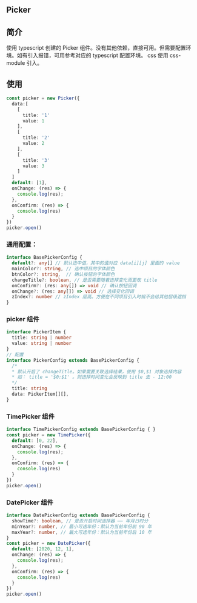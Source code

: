 ## Picker
## 简介
使用 typescript 创建的 Picker 组件。没有其他依赖，直接可用。但需要配置环境。如有引入报错，可用参考对应的 typescript 配置环境。
css 使用 css-module 引入。
## 使用
```typescript
const picker = new Picker({
  data:[
    [
      title: '1'
      value: 1
    ],
    [
      title: '2'
      value: 2
    ],
    [
      title: '3'
      value: 3
    ]
  ]
  default: [1],
  onChange: (res) => {
    console.log(res);
  },
  onConfirm: (res) => {
    console.log(res)
  }
})
picker.open()
```
### 通用配置：
```typescript
interface BasePickerConfig {
  default?: any[] // 默认选中值，其中的值对应 data[i][j] 里面的 value
  mainColor?: string, // 选中项目的字体颜色
  btnColor?: string,  // 确认按钮的字体颜色
  changeTitle?: boolean, // 是否需要随着选择变化而更改 title
  onConfirm?: (res: any[]) => void // 确认按钮回调
  onChange?: (res: any[]) => void // 选择变化回调
  zIndex?: number // zIndex 层高。方便在不同项目引入时候不会给其他层级遮挡
}
```
### picker 组件
```typescript
interface PickerItem {
  title: string | number
  value: string | number
}
// 配置
interface PickerConfig extends BasePickerConfig {
  /*
  * 默认开启了 changeTitle。如果需要关联选择结果，使用 $0,$1 对象选择内容
  * 如： title = '$0:$1' 。则选择时间变化会反映到 title 去 - 12:00
  */
  title: string 
  data: PickerItem[][],
}
```
### TimePicker 组件
```typescript
interface TimePickerConfig extends BasePickerConfig { }
const picker = new TimePicker({
  default: [0, 22],
  onChange: (res) => {
    console.log(res);
  },
  onConfirm: (res) => {
    console.log(res)
  }
})
picker.open()
```
### DatePicker 组件
```typescript
interface DatePickerConfig extends BasePickerConfig {
  showTime?: boolean, // 是否开启时间选择器 —— 年月日时分
  minYear?: number, // 最小可选年份：默认为当前年份前 90 年
  maxYear?: number, // 最大可选年份：默认为当前年份后 10 年
}
const picker = new DatePicker({
  default: [2020, 12, 1],
  onChange: (res) => {
    console.log(res);
  },
  onConfirm: (res) => {
    console.log(res)
  }
})
picker.open()
```